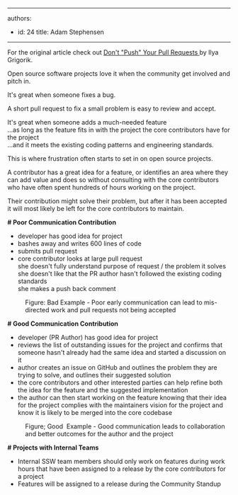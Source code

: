 

---
authors:
  - id: 24
    title: Adam Stephensen
---




<span class='intro'> <p>For the original article check out&#160;<a href="https&#58;//www.igvita.com/2011/12/19/dont-push-your-pull-requests/" target="_blank">​​​​​Don't &quot;Push&quot; Your Pull Requests ​</a>b​y Ilya Grigorik.​</p><p>Open source software projects love it when the community get involved and pitch in.</p><p>It's great when someone fixes a bug.​</p><p>A short pull request to fix a small problem is easy to review and accept.</p> </span>

<p>It's great when someone adds a much-needed feature<br>...as long as the feature fits in with the project the core contributors have for the project<br>...and it meets the existing coding patterns and engineering standards.</p><p>This is where frustration often starts to set in on open source projects.</p><p>A contributor has a great idea for a feature, or identifies an area where they can add value and does so without consulting with the core contributors who have often spent hundreds of hours working on the project.</p><p>Their contribution might solve their problem, but after it has been accepted it will most likely be left for the core contributors to maintain.</p><div class="greyBox"><p>
      <b># Poor Communication Contribution</b></p><ul><li>developer has good idea for project</li><li>bashes away and writes 600 lines of code</li><li>submits pull request</li><li>core contributor looks at large pull request<br>she doesn't fully understand purpose of request / the problem it solves<br>she doesn't like that the PR author hasn't followed the existing coding standards<br>she makes a push back comment</li></ul></div><dd class="ssw15-rteElement-FigureBad">Figure&#58; Bad Example - Poor early communication can lead to mis-directed work and pull requests not being accepted</dd><div class="greyBox"><p>
      <b># Good Communication Contribution</b></p><ul><li>developer (PR Author) has good idea for project</li><li>reviews the list of outstanding issues for the project and confirms that someone hasn't already had the same idea and started a discussion on it</li><li>author creates an issue on GitHub and outlines the problem they are trying to solve, and outlines their suggested solution</li><li>the core contributors and other interested parties can help refine both the idea for the feature and the suggested implementation</li><li>the author can then start working on the feature knowing that their idea for the project complies with the maintainers vision for the project and know it is likely to be merged into the core codebase</li></ul></div><dd class="ssw15-rteElement-FigureGood">Figure; Good &#160;Example - Good communication leads to collaboration and better outcomes for the author and the project</dd> <div class="greyBox">
   <p>
      <b># Projects with Internal Teams</b></p><ul><li>Internal SSW team members should only work on features during work hours that have been assigned to a release by the core contributors for a project</li><li>Features will be assigned to a release during the Community Standup</li></ul></div>


